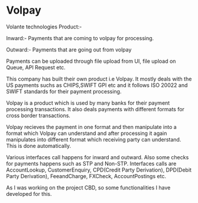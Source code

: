 # Volpay

Volante technologies Product:-

Inward:- Payments that are coming to volpay for processing. 

Outward:- Payments that are going out from volpay

Payments can be uploaded through file upload from UI, file upload on Queue, API Request etc. 

This company has built their own product i.e Volpay. It mostly deals with the US payments suchs as CHIPS,SWIFT GPI etc and it follows ISO 20022 and SWIFT standards for their payment processing.

Volpay is a product which is used by many banks for their payment processing transactions. It also deals payments with different formats for cross border transactions. 

Volpay recieves the payment in one format and then manipulate into a format which Volpay can understand and after processing it again manipulates into different format which receiving party can understand. This is done automatically.

Various interfaces call happens for inward and outward. Also some checks for payments happens such as STP and Non-STP.
Interfaces calls are AccountLookup, CustomerEnquiry, CPD(Credit Party Derivation), DPD(Debit Party Derivation), FeeandCharge, FXCheck, AccountPostings etc.

As I was working on the project CBD, so some functionalities I have developed for this.
